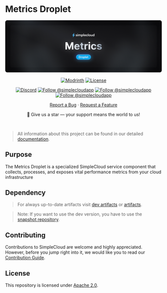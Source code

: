 # Metrics Droplet

![Banner][banner]

<div align="center">

[![Modrinth][badge-modrinth]][modrinth]
[![License][badge-license]][license]
<br>

[![Discord][badge-discord]][social-discord]
[![Follow @simplecloudapp][badge-x]][social-x]
[![Follow @simplecloudapp][badge-bluesky]][social-bluesky]
[![Follow @simplecloudapp][badge-youtube]][social-youtube]
<br>

[Report a Bug][issue-bug-report]
·
[Request a Feature][issue-feature-request]
<br>

🌟 Give us a star — your support means the world to us!
</div>
<br>

> All information about this project can be found in our detailed [documentation][docs-thisproject].


## Purpose

The Metrics Droplet is a specialized SimpleCloud service component that collects, processes, and exposes vital performance metrics from your cloud infrastructure

## Dependency

> For always up-to-date artifacts visit [dev artifacts][dev-artifacts] or [artifacts][artifacts].

> Note: If you want to use the dev version, you have to use the [snapshot repository][snapshots].

## Contributing
Contributions to SimpleCloud are welcome and highly appreciated. However, before you jump right into it, we would like you to read our [Contribution Guide][docs-contribute].

## License
This repository is licensed under [Apache 2.0][license].


<!-- LINK GROUP -->

<!-- ✅ PLEASE EDIT -->
[banner]: https://github.com/simplecloudapp/branding/blob/main/readme/banner/droplet/metrics.png?raw=true
[issue-bug-report]: https://github.com/theSimpleCloud/metrics-droplet/issues/new?labels=bug&projects=template=01_BUG-REPORT.yml&title=%5BBUG%5D+%3Ctitle%3E
[issue-feature-request]: https://github.com/theSimpleCloud/metrics-droplet/discussions/new?category=ideas
[docs-thisproject]: https://docs.simplecloud.app/droplet/metrics
[docs-contribute]: https://docs.simplecloud.app/contribute

[modrinth]: https://modrinth.com/organization/simplecloud
[dev]: https://repo.simplecloud.app/#/snapshots/app/simplecloud/droplet/metrics

[artifacts]: https://repo.simplecloud.app/#/snapshots/app/simplecloud/droplet/metrics
[dev-artifacts]: https://repo.simplecloud.app/#/snapshots/app/simplecloud/droplet/metrics

[badge-dev]: https://repo.simplecloud.app/api/badge/latest/snapshots/app/simplecloud/droplet/metrics-runtime/?name=Dev&style=flat-square&color=0ea5e9

<!-- ⛔ DON'T TOUCH -->
[license]: ./LICENSE
[snapshots]: https://repo.simplecloud.app/#/snapshots

[social-x]: https://x.com/simplecloudapp
[social-bluesky]: https://bsky.app/profile/simplecloud.app
[social-youtube]: https://www.youtube.com/@thesimplecloud9075
[social-discord]: https://discord.simplecloud.app

[badge-modrinth]: https://img.shields.io/badge/modrinth-18181b.svg?style=flat-square&logo=modrinth
[badge-license]: https://img.shields.io/badge/apache%202.0-blue.svg?style=flat-square&label=license&labelColor=18181b&style=flat-square&color=e11d48
[badge-discord]: https://img.shields.io/badge/Community_Discord-d95652.svg?style=flat-square&logo=discord&color=27272a
[badge-x]: https://img.shields.io/badge/Follow_@simplecloudapp-d95652.svg?style=flat-square&logo=x&color=27272a
[badge-bluesky]: https://img.shields.io/badge/Follow_@simplecloud.app-d95652.svg?style=flat-square&logo=bluesky&color=27272a
[badge-youtube]: https://img.shields.io/badge/youtube-d95652.svg?style=flat-square&logo=youtube&color=27272a